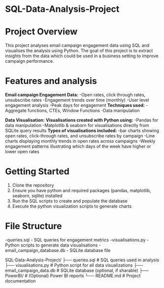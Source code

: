 # SQL-Data-Analysis-Project
# Project Overview
This project analyses email campaign engagement data using SQL and visualises the analysis using Python. The goal of this project is to extract insights from the data which could be used in a business setting to improve campaign performance. 
# Features and analysis
**Email campaign Engagement Data:**
-Open rates, click through rates, unsubscribe rates
-Engagement trends over time (monthly)
-User level engagement analysis
-Peak days for engagement
**Techniques used:**
-Aggregate functions, CTEs, Window Functions
-Data manipulation 

**Data Visualisation:**
**Visualisations created with Python using:**
-Pandas for data manipulation
-Matplotlib & seaborn for visualisations directly from SQLite query results
**Types of visualisations included:**
-bar charts showing open rates, click-through rates, and unsubscribe rates by campaign
-Line charts displaying monthly trends in open rates across campaigns 
-Weekly engagement patterns illustrating which days of the week have higher or lower open rates

# Getting Started
1) Clone the repository
2) Ensure you have python and required packages (pandas, matplotlib, seaborn, sqlite) installed
3) Run the SQL scripts to create and populate the database
4) Execute the python visualization scripts to generate charts

# File Structure
-queries.sql - SQL queries for engagement metrics
-visualisations.py - Python scripts to generate data visualisations
-email_campaign_database.db - SQLite database file 

SQL-Data-Analysis-Project/
├── queries.sql                  # SQL queries used in analysis
├── visualisations.py           # Python script for all data visualizations
├── email_campaign_data.db      # SQLite database (optional, if sharable)
├── PowerBI/                    # (Optional) Power BI reports
└── README.md                   # Project documentation
